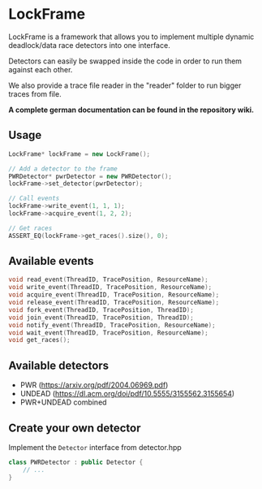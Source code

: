 # LockFrame

LockFrame is a framework that allows you to implement multiple dynamic deadlock/data race detectors into one interface.

Detectors can easily be swapped inside the code in order to run them against each other.

We also provide a trace file reader in the "reader" folder to run bigger traces from file.

**A complete german documentation can be found in the repository wiki.**

## Usage

```cpp
LockFrame* lockFrame = new LockFrame();

// Add a detector to the frame
PWRDetector* pwrDetector = new PWRDetector();
lockFrame->set_detector(pwrDetector);

// Call events
lockFrame->write_event(1, 1, 1);
lockFrame->acquire_event(1, 2, 2);

// Get races
ASSERT_EQ(lockFrame->get_races().size(), 0);
```

## Available events

```cpp
void read_event(ThreadID, TracePosition, ResourceName);
void write_event(ThreadID, TracePosition, ResourceName);
void acquire_event(ThreadID, TracePosition, ResourceName);
void release_event(ThreadID, TracePosition, ResourceName);
void fork_event(ThreadID, TracePosition, ThreadID);
void join_event(ThreadID, TracePosition, ThreadID);
void notify_event(ThreadID, TracePosition, ResourceName);
void wait_event(ThreadID, TracePosition, ResourceName);
void get_races();
```

## Available detectors

* PWR (https://arxiv.org/pdf/2004.06969.pdf)
* UNDEAD (https://dl.acm.org/doi/pdf/10.5555/3155562.3155654)
* PWR+UNDEAD combined

## Create your own detector

Implement the `Detector` interface from detector.hpp

```cpp
class PWRDetector : public Detector {
    // ...
}
```

